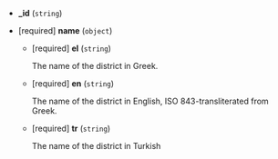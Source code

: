 * **_id** (`string`)

* [required] **name** (`object`)

    * [required] **el** (`string`)

        The name of the district in Greek.

    * [required] **en** (`string`)

        The name of the district in English, ISO 843-transliterated from Greek.

    * [required] **tr** (`string`)

        The name of the district in Turkish
